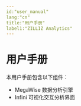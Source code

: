 ```yaml
---
id:"user_manual"
lang:"cn"
title:"用户手册"
label1:"ZILLIZ Analytics"
---
```



# 用户手册

本用户手册包含以下组件：
* MegaWise 数据分析引擎
* Infini 可视化交互分析界面
